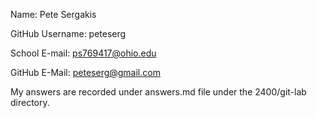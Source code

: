 Name: Pete Sergakis

GitHub Username: peteserg

School E-mail: ps769417@ohio.edu

GitHub E-Mail: peteserg@gmail.com

My answers are recorded under answers.md file under the 2400/git-lab directory.
